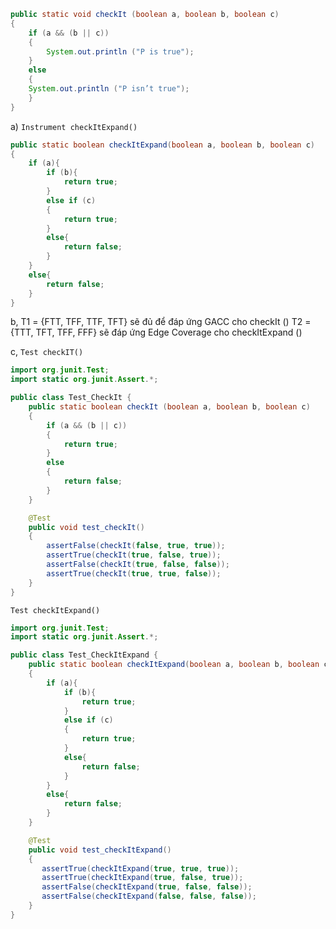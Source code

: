 ```Java
public static void checkIt (boolean a, boolean b, boolean c)
{
	if (a && (b || c))
	{
		System.out.println ("P is true");
	}
	else
	{
	System.out.println ("P isn’t true");
	}
}
```

a) 
```Instrument checkItExpand() ```
```Java
public static boolean checkItExpand(boolean a, boolean b, boolean c)
{
	if (a){
		if (b){
			return true;
		}
		else if (c)
		{
			return true;
		}
		else{
			return false;
		}
	}
	else{
		return false;
	}
}
```

b,
T1 = {FTT, TFF, TTF, TFT} sẽ đủ để đáp ứng GACC cho checkIt ()
T2 = {TTT, TFT, TFF, FFF} sẽ đáp ứng Edge Coverage cho checkItExpand ()

c,
```Test checkIT()```
```Java
import org.junit.Test;
import static org.junit.Assert.*;

public class Test_CheckIt {
    public static boolean checkIt (boolean a, boolean b, boolean c)
    {
        if (a && (b || c))
        {
            return true;
        }
        else
        {
            return false;
        }
    }

    @Test
    public void test_checkIt()
    {
        assertFalse(checkIt(false, true, true));
        assertTrue(checkIt(true, false, true));
        assertFalse(checkIt(true, false, false));
        assertTrue(checkIt(true, true, false));
    }
}
```

```Test checkItExpand()```
```Java
import org.junit.Test;
import static org.junit.Assert.*;

public class Test_CheckItExpand {
    public static boolean checkItExpand(boolean a, boolean b, boolean c)
    {
        if (a){
            if (b){
                return true;
            }
            else if (c)
            {
                return true;
            }
            else{
                return false;
            }
        }
        else{
            return false;
        }
    }

    @Test
    public void test_checkItExpand()
    {
       assertTrue(checkItExpand(true, true, true));
       assertTrue(checkItExpand(true, false, true));
       assertFalse(checkItExpand(true, false, false));
       assertFalse(checkItExpand(false, false, false));
    }
}
```
